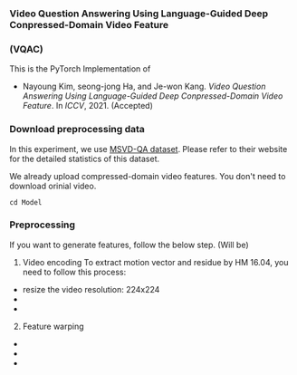 ### Video Question Answering Using Language-Guided Deep Conpressed-Domain Video Feature
### (VQAC)

This is the PyTorch Implementation of 
* Nayoung Kim, seong-jong Ha, and Je-won Kang. *Video Question Answering Using Language-Guided Deep Conpressed-Domain Video Feature*. In *ICCV*, 2021. (Accepted)

### Download preprocessing data
In this experiment, we use [MSVD-QA dataset](https://github.com/xudejing/VideoQA).
Please refer to their website for the detailed statistics of this dataset.

We already upload compressed-domain video features.
You don't need to download orinial video.
~~~
cd Model
~~~

### Preprocessing
If you want to generate features, follow the below step. (Will be)
1. Video encoding
 To extract motion vector and residue by HM 16.04, you need to follow this process:
 - resize the video resolution: 224x224
 - 
 -
2. Feature warping
 -
 -
 - 




